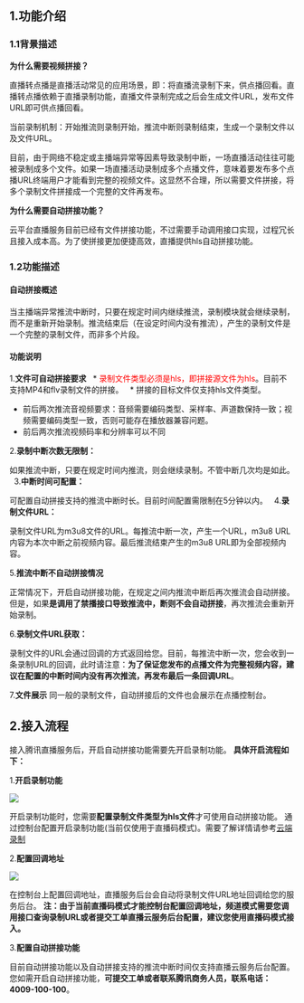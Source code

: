 ## 1.功能介绍
### 1.1背景描述


**为什么需要视频拼接？**

直播转点播是直播活动常见的应用场景，即：将直播流录制下来，供点播回看。直播转点播依赖于直播录制功能，直播文件录制完成之后会生成文件URL，发布文件URL即可供点播回看。

当前录制机制：开始推流则录制开始，推流中断则录制结束，生成一个录制文件以及文件URL。

目前，由于网络不稳定或主播端异常等因素导致录制中断，一场直播活动往往可能被录制成多个文件。如果一场直播活动录制成多个点播文件，意味着要发布多个点播URL终端用户才能看到完整的视频文件。这显然不合理，所以需要文件拼接，将多个录制文件拼接成一个完整的文件再发布。
		
**为什么需要自动拼接功能？**

   云平台直播服务目前已经有文件拼接功能，不过需要手动调用接口实现，过程冗长且接入成本高。为了使拼接更加便捷高效，直播提供hls自动拼接功能。
   

### 1.2功能描述

#### 自动拼接概述

当主播端异常推流中断时，只要在规定时间内继续推流，录制模块就会继续录制，而不是重新开始录制。推流结束后（在设定时间内没有推流），产生的录制文件是一个完整的录制文件，而非多个片段。

#### 功能说明

1.**文件可自动拼接要求**
   * <font color='red'>录制文件类型必须是hls，即拼接源文件为hls</font>。目前不支持MP4和flv录制文件的拼接。
   * 拼接的目标文件仅支持hls文件类型。 
   * 前后两次推流音视频要求：音频需要编码类型、采样率、声道数保持一致；视频需要编码类型一致，否则可能存在播放器兼容问题。
   * 前后两次推流视频码率和分辨率可以不同

2.**录制中断次数无限制：**

如果推流中断，只要在规定时间内推流，则会继续录制。不管中断几次均是如此。
  
3.**中断时间可配置：**

可配置自动拼接支持的推流中断时长。目前时间配置需限制在5分钟以内。
   
4.**录制文件URL：**

录制文件URL为m3u8文件的URL。每推流中断一次，产生一个URL，m3u8 URL内容为本次中断之前视频内容。最后推流结束产生的m3u8 URL即为全部视频内容。 

5.**推流中断不自动拼接情况**

正常情况下，开启自动拼接功能，在规定之间内推流中断后再次推流会自动拼接。但是，如果**是调用了禁播接口导致推流中，断则不会自动拼接**，再次推流会重新开始录制。

6.**录制文件URL获取：**

录制文件的URL会通过回调的方式返回给您。目前，每推流中断一次，您会收到一条录制URL的回调，此时请注意：**为了保证您发布的点播文件为完整视频内容，建议在配置的中断时间内没有再次推流，再发布最后一条回调URL**。

7.**文件展示**
同一般的录制文件，自动拼接后的文件也会展示在点播控制台。
   
   
	 
## 2.接入流程

接入腾讯直播服务后，开启自动拼接功能需要先开启录制功能。
**具体开启流程如下：**

1.**开启录制功能**

  ![](http://imgcache.tce.fsphere.cn/static/mc.qcloudimg.com/static/img/f0ae825b082dac847640eb7b931eb927/image.png)

开启录制功能时，您需要**配置录制文件类型为hls文件**才可使用自动拼接功能。
通过控制台配置开启录制功能(当前仅使用于直播码模式)。需要了解详情请参考[云端录制](http://tce.fsphere.cn/document/product/267/7963)

2.**配置回调地址**

![](http://imgcache.tce.fsphere.cn/static/mc.qcloudimg.com/static/img/5bffecf8b1e7c59680237a3c6a5e1aba/image.png)

在控制台上配置回调地址，直播服务后台会自动将录制文件URL地址回调给您的服务后台。
 **注：由于当前直播码模式才能控制台配置回调地址，频道模式需要您调用接口查询录制URL或者提交工单直播云服务后台配置，建议您使用直播码模式接入。**

3.**配置自动拼接功能**

目前自动拼接功能以及自动拼接支持的推流中断时间仅支持直播云服务后台配置。您如需开启自动拼接功能，**可提交工单或者联系腾讯商务人员，联系电话：4009-100-100**。

  
